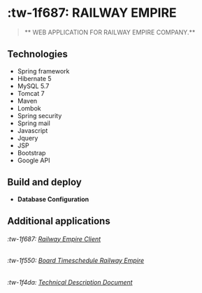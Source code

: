 # :tw-1f687: RAILWAY EMPIRE

> **  WEB APPLICATION FOR RAILWAY EMPIRE COMPANY.**

## Technologies
- Spring framework
- Hibernate 5
- MySQL 5.7
- Tomcat 7
- Maven
- Lombok
- Spring security
- Spring mail
- Javascript
- Jquery
- JSP
- Bootstrap
- Google API

## Build and deploy
- **Database Configuration**



## Additional applications
######  :tw-1f687:  [Railway Empire Client](https://github.com/ElinaValieva/railway-empire-client "Railway Empire Client")
######  :tw-1f550:  [Board Timeschedule Railway Empire](https://github.com/ElinaValieva/board-for-railway-empire "Board Timeschedule Railway Empire")
###### :tw-1f4da:  [Technical Description Document](http://tsd "Technical description document")
